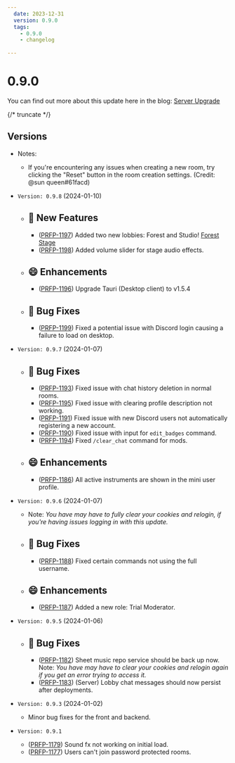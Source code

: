 ```yaml
---
  date: 2023-12-31
  version: 0.9.0
  tags:
    - 0.9.0
    - changelog
  
---
```


# 0.9.0

You can find out more about this update here in the blog: [Server Upgrade](/blog/update_2023/)

{/* truncate */}

## Versions
  - Notes:
    - If you're encountering any issues when creating a new room, try clicking the "Reset" button in the room creation settings. (Credit: @sun queen#61facd)

  - `Version: 0.9.8` (2024-01-10)
    - ## :rocket: New Features
      - ([PRFP-1197](https://pianorhythm.myjetbrains.com/youtrack/issue/PRFP-1197)) Added two new lobbies: Forest and Studio! [Forest Stage](https://i.gyazo.com/ec010869e6adfb956342cb8d18f31f2a.gif)
      - ([PRFP-1198](https://pianorhythm.myjetbrains.com/youtrack/issue/PRFP-1198)) Added volume slider for stage audio effects.
    - ## :smile: Enhancements
      - ([PRFP-1196](https://pianorhythm.myjetbrains.com/youtrack/issue/PRFP-1196)) Upgrade Tauri (Desktop client) to v1.5.4
    - ## :bug: Bug Fixes
      - ([PRFP-1199](https://pianorhythm.myjetbrains.com/youtrack/issue/PRFP-1199)) Fixed a potential issue with Discord login causing a failure to load on desktop.

  - `Version: 0.9.7` (2024-01-07)
    - ## :bug: Bug Fixes
      - ([PRFP-1193](https://pianorhythm.myjetbrains.com/youtrack/issue/PRFP-1193)) Fixed issue with chat history deletion in normal rooms.
      - ([PRFP-1195](https://pianorhythm.myjetbrains.com/youtrack/issue/PRFP-1195)) Fixed issue with clearing profile description not working.
      - ([PRFP-1191](https://pianorhythm.myjetbrains.com/youtrack/issue/PRFP-1191)) Fixed issue with new Discord users not automatically registering a new account.
      - ([PRFP-1190](https://pianorhythm.myjetbrains.com/youtrack/issue/PRFP-1190)) Fixed issue with input for `edit_badges` command.
      - ([PRFP-1194](https://pianorhythm.myjetbrains.com/youtrack/issue/PRFP-1194)) Fixed `/clear_chat` command for mods.
    - ## :smile: Enhancements
      - ([PRFP-1186](https://pianorhythm.myjetbrains.com/youtrack/issue/PRFP-1186)) All active instruments are shown in the mini user profile.


  - `Version: 0.9.6` (2024-01-07)
    - Note: _You have may have to fully clear your cookies and relogin, if you're having issues logging in with this update._
    - ## :bug: Bug Fixes
      - ([PRFP-1188](https://pianorhythm.myjetbrains.com/youtrack/issue/PRFP-1188)) Fixed certain commands not using the full username.
    - ## :smile: Enhancements
      - ([PRFP-1187](https://pianorhythm.myjetbrains.com/youtrack/issue/PRFP-1187)) Added a new role: Trial Moderator.

  - `Version: 0.9.5` (2024-01-06)
    - ## :bug: Bug Fixes
      - ([PRFP-1182](https://pianorhythm.myjetbrains.com/youtrack/issue/PRFP-1182)) Sheet music repo service should be back up now. Note: _You have may have to clear your cookies and relogin again if you get an error trying to access it._
      - ([PRFP-1183](https://pianorhythm.myjetbrains.com/youtrack/issue/PRFP-1183)) (Server) Lobby chat messages should now persist after deployments.

  - `Version: 0.9.3` (2024-01-02)
    - Minor bug fixes for the front and backend.

  - `Version: 0.9.1`
    - ([PRFP-1179](https://pianorhythm.myjetbrains.com/youtrack/issue/PRFP-1179)) Sound fx not working on initial load.
    - ([PRFP-1177](https://pianorhythm.myjetbrains.com/youtrack/issue/PRFP-1177)) Users can't join password protected rooms.


<!----------------------------------------------->
